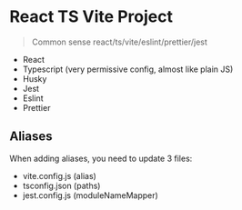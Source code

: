 # React TS Vite Project

> Common sense react/ts/vite/eslint/prettier/jest

- React
- Typescript (very permissive config, almost like plain JS)
- Husky
- Jest
- Eslint
- Prettier

## Aliases

When adding aliases, you need to update 3 files:

- vite.config.js (alias)
- tsconfig.json (paths)
- jest.config.js (moduleNameMapper)
